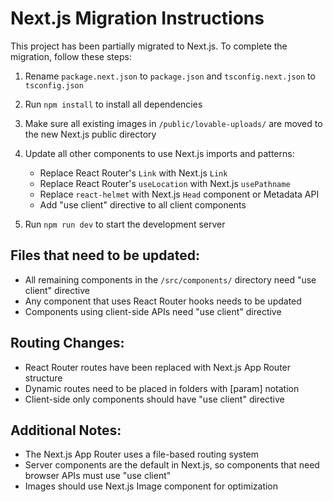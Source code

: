 
# Next.js Migration Instructions

This project has been partially migrated to Next.js. To complete the migration, follow these steps:

1. Rename `package.next.json` to `package.json` and `tsconfig.next.json` to `tsconfig.json`
2. Run `npm install` to install all dependencies
3. Make sure all existing images in `/public/lovable-uploads/` are moved to the new Next.js public directory
4. Update all other components to use Next.js imports and patterns:
   - Replace React Router's `Link` with Next.js `Link` 
   - Replace React Router's `useLocation` with Next.js `usePathname`
   - Replace `react-helmet` with Next.js `Head` component or Metadata API
   - Add "use client" directive to all client components

5. Run `npm run dev` to start the development server

## Files that need to be updated:
- All remaining components in the `/src/components/` directory need "use client" directive
- Any component that uses React Router hooks needs to be updated
- Components using client-side APIs need "use client" directive

## Routing Changes:
- React Router routes have been replaced with Next.js App Router structure
- Dynamic routes need to be placed in folders with [param] notation
- Client-side only components should have "use client" directive

## Additional Notes:
- The Next.js App Router uses a file-based routing system
- Server components are the default in Next.js, so components that need browser APIs must use "use client"
- Images should use Next.js Image component for optimization

